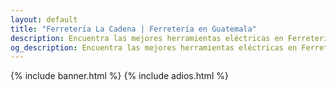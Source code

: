 ```yaml
---
layout: default
title: "Ferretería La Cadena | Ferretería en Guatemala"
description: Encuentra las mejores herramientas eléctricas en Ferretería La Cadena. Ofrecemos una amplia selección de soldadoras, compresores y maquinarias para carpintería a precios competitivos en Guatemala.
og_description: Encuentra las mejores herramientas eléctricas en Ferretería La Cadena. Ofrecemos una amplia selección de soldadoras, compresores y maquinarias para carpintería a precios competitivos en Guatemala.
---
```

{% include banner.html %}
{% include adios.html %}